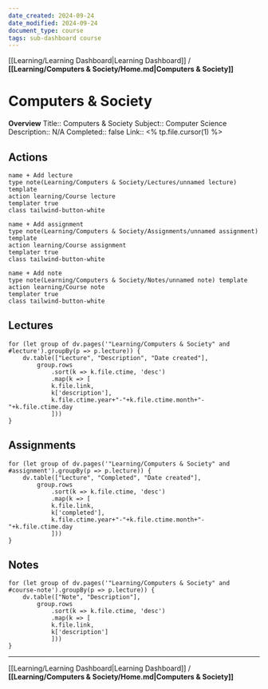 ```yaml
---
date_created: 2024-09-24
date_modified: 2024-09-24
document_type: course
tags: sub-dashboard course
---
```

[[Learning/Learning Dashboard|Learning Dashboard]] / **[[Learning/Computers & Society/Home.md|Computers & Society]]**
# Computers & Society
**Overview**
Title:: Computers & Society
Subject:: Computer Science
Description:: N/A
Completed:: false
Link:: <% tp.file.cursor(1) %>


## Actions
```button
name + Add lecture
type note(Learning/Computers & Society/Lectures/unnamed lecture) template
action learning/Course lecture
templater true
class tailwind-button-white
```

```button
name + Add assignment
type note(Learning/Computers & Society/Assignments/unnamed assignment) template
action learning/Course assignment
templater true
class tailwind-button-white
```

```button
name + Add note
type note(Learning/Computers & Society/Notes/unnamed note) template
action learning/Course note
templater true
class tailwind-button-white
```


## Lectures
```dataviewjs
for (let group of dv.pages('"Learning/Computers & Society" and #lecture').groupBy(p => p.lecture)) {
	dv.table(["Lecture", "Description", "Date created"], 
		group.rows 
			.sort(k => k.file.ctime, 'desc')
			.map(k => [
			k.file.link, 
			k['description'],
			k.file.ctime.year+"-"+k.file.ctime.month+"-"+k.file.ctime.day
			]))
}
```


## Assignments

```dataviewjs
for (let group of dv.pages('"Learning/Computers & Society" and #assignment').groupBy(p => p.lecture)) {
	dv.table(["Lecture", "Completed", "Date created"], 
		group.rows 
			.sort(k => k.file.ctime, 'desc')
			.map(k => [
			k.file.link, 
			k['completed'],
			k.file.ctime.year+"-"+k.file.ctime.month+"-"+k.file.ctime.day
			]))
}
```


## Notes
```dataviewjs
for (let group of dv.pages('"Learning/Computers & Society" and #course-note').groupBy(p => p.lecture)) {
	dv.table(["Note", "Description"], 
		group.rows 
			.sort(k => k.file.ctime, 'desc')
			.map(k => [
			k.file.link, 
			k['description']
			]))
}
```


---
[[Learning/Learning Dashboard|Learning Dashboard]] / **[[Learning/Computers & Society/Home.md|Computers & Society]]**